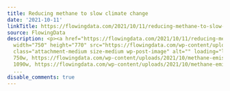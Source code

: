 ```yaml
---
title: Reducing methane to slow climate change
date: '2021-10-11'
linkTitle: https://flowingdata.com/2021/10/11/reducing-methane-to-slow-climate-change/
source: FlowingData
description: <p><a href="https://flowingdata.com/2021/10/11/reducing-methane-to-slow-climate-change/"><img
  width="750" height="770" src="https://flowingdata.com/wp-content/uploads/2021/10/methane-emissions-e1633932797279-750x770.png"
  class="attachment-medium size-medium wp-post-image" alt="" loading="lazy" srcset="https://flowingdata.com/wp-content/uploads/2021/10/methane-emissions-e1633932797279-750x770.png
  750w, https://flowingdata.com/wp-content/uploads/2021/10/methane-emissions-e1633932797279-1090x1119.png
  1090w, https://flowingdata.com/wp-content/uploads/2021/10/methane-emissions-e1633932797279-210x21
  ...
disable_comments: true
---
```

<p><a href="https://flowingdata.com/2021/10/11/reducing-methane-to-slow-climate-change/"><img width="750" height="770" src="https://flowingdata.com/wp-content/uploads/2021/10/methane-emissions-e1633932797279-750x770.png" class="attachment-medium size-medium wp-post-image" alt="" loading="lazy" srcset="https://flowingdata.com/wp-content/uploads/2021/10/methane-emissions-e1633932797279-750x770.png 750w, https://flowingdata.com/wp-content/uploads/2021/10/methane-emissions-e1633932797279-1090x1119.png 1090w, https://flowingdata.com/wp-content/uploads/2021/10/methane-emissions-e1633932797279-210x21 ...